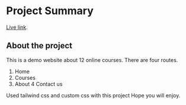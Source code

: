 # Project Summary

[Live link](https://development-school.netlify.app/).

## About the project 

This is a demo website about 12 online courses. 
There are four routes.

1. Home
2. Courses
3. About
4  Contact us

Used tailwind css and custom css with this project
Hope you will enjoy. 

